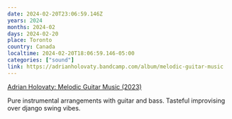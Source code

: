 ```yaml
---
date: 2024-02-20T23:06:59.146Z
years: 2024
months: 2024-02
days: 2024-02-20
place: Toronto
country: Canada
localtime: 2024-02-20T18:06:59.146-05:00
categories: ["sound"]
link: https://adrianholovaty.bandcamp.com/album/melodic-guitar-music
---
```

[Adrian Holovaty: Melodic Guitar Music (2023)](https://adrianholovaty.bandcamp.com/album/melodic-guitar-music)

Pure instrumental arrangements with guitar and bass. Tasteful improvising over django swing vibes.
